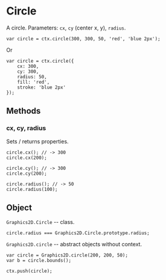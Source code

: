 ﻿Circle
===================
A circle. Parameters: `cx`, `cy` (center x, y), `radius`.

	var circle = ctx.circle(300, 300, 50, 'red', 'blue 2px');

Or

	var circle = ctx.circle({
		cx: 300,
		cy: 300,
		radius: 50,
		fill: 'red',
		stroke: 'blue 2px'
	});

## Methods
### cx, cy, radius
Sets / returns properties.

	circle.cx(); // -> 300
	circle.cx(200);

	circle.cy(); // -> 300
	circle.cy(200);

	circle.radius(); // -> 50
	circle.radius(100);

## Object
`Graphics2D.Circle` -- class.

	circle.radius === Graphics2D.Circle.prototype.radius;

`Graphics2D.circle` -- abstract objects without context.

	var circle = Graphics2D.circle(200, 200, 50);
	var b = circle.bounds();
	
	ctx.push(circle);